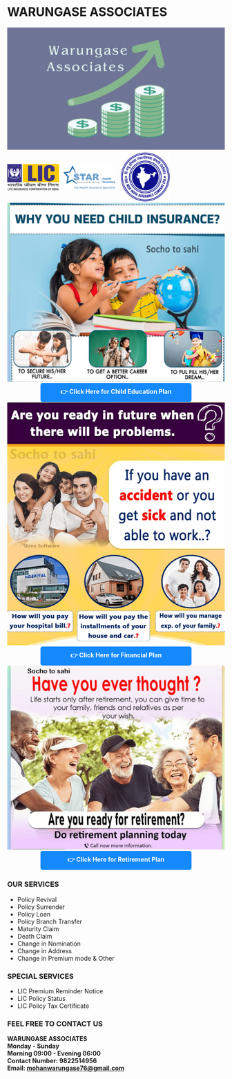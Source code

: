 # WARUNGASE ASSOCIATES

<img src="my_logo.jpg" alt="My Logo">

<div style="display: flex; align-items: center;">
    <img src="LIC.png" alt="LIC" style="width: 120px; margin-right: 10px;">
    <img src="star-health.png" alt="Star Health" style="width: 120px; margin-right: 10px;">
    <img src="new-india-assurance.png" alt="New India Assurance" style="width: 120px;">
</div>

<img src="ch_plan.jpg" alt="Child Planning"> 
<div style="text-align:center;">
    <a href="http://sforms.ishinedigital.com/ChildEducation.aspx?cid=9822514956" style="display:inline-block; padding:10px 0; width:350px; background-color:#1589ff; color:#ffffff; text-decoration:none; border-radius:5px; font-weight:bold;">👉 Click Here for Child Education Plan</a>
</div>

<img src="fin_plan.jpg" alt="Financial Planning">
<div style="text-align:center;">
    <a href="http://sforms.ishinedigital.com/survey.aspx?cid=9822514956" style="display:inline-block; padding:10px 0; width:350px; background-color:#1589ff; color:#ffffff; text-decoration:none; border-radius:5px; font-weight:bold;">👉 Click Here for Financial Plan</a>
</div>

<img src="ret_plan.jpg" alt="Financial Planning">
<div style="text-align:center;">
    <a href="http://sforms.ishinedigital.com/RetirementSurvey.aspx?cid=9822514956" style="display:inline-block; padding:10px 0; width:350px; background-color:#1589ff; color:#ffffff; text-decoration:none; border-radius:5px; font-weight:bold;">👉 Click Here for Retirement Plan</a>
</div>


### OUR SERVICES

- Policy Revival
- Policy Surrender
- Policy Loan
- Policy Branch Transfer
- Maturity Claim
- Death Claim
- Change in Nomination
- Change in Address    
- Change in Premium mode & Other

### SPECIAL SERVICES

- LIC Premium Reminder Notice
- LIC Policy Status
- LIC Policy Tax Certificate
 
### FEEL FREE TO CONTACT US

**WARUNGASE ASSOCIATES**<br>
**Monday - Sunday**<br>
**Morning 09:00 - Evening 06:00**<br>
**Contact Number: 9822514956**<br>
**Email: mohanwarungase76@gmail.com**












